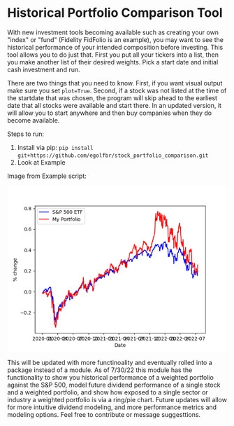 # Historical Portfolio Comparison Tool 

With new investment tools becoming available such as creating your own "index" or "fund" (Fidelity FidFolio is an example), you may want to see the historical performance of your intended composition before investing. This tool allows you to do just that. First you put all your tickers into a list, then you make another list of their desired weights. Pick a start date and initial cash investment and run. 

There are two things that you need to know. First, if you want visual output make sure you set ```plot=True```. Second, if a stock was not listed at the time of the startdate that was chosen, the program will skip ahead to the earliest date that all stocks were available and start there. In an updated version, it will allow you to start anywhere and then buy companies when they do become available. 


Steps to run:
1. Install via pip: ```pip install git+https://github.com/egolfbr/stock_portfolio_comparison.git```
2. Look at Example 

Image from Example script:

![Portfolio vs S&P 500 ETF](./pics/Figure_1.png)


This will be updated with more functinoality and eventually rolled into a package instead of a module. As of 7/30/22 this module has the functionality to show you historical performance of a weighted portfolio against the S&P 500, model future dividend performance of a single stock and a weighted portfolio, and show how exposed to a single sector or industry a weighted portfolio is via a ring/pie chart. Future updates will allow for more intuitive dividend modeling, and more performance metrics and modeling options. Feel free to contribute or message suggesttions.
